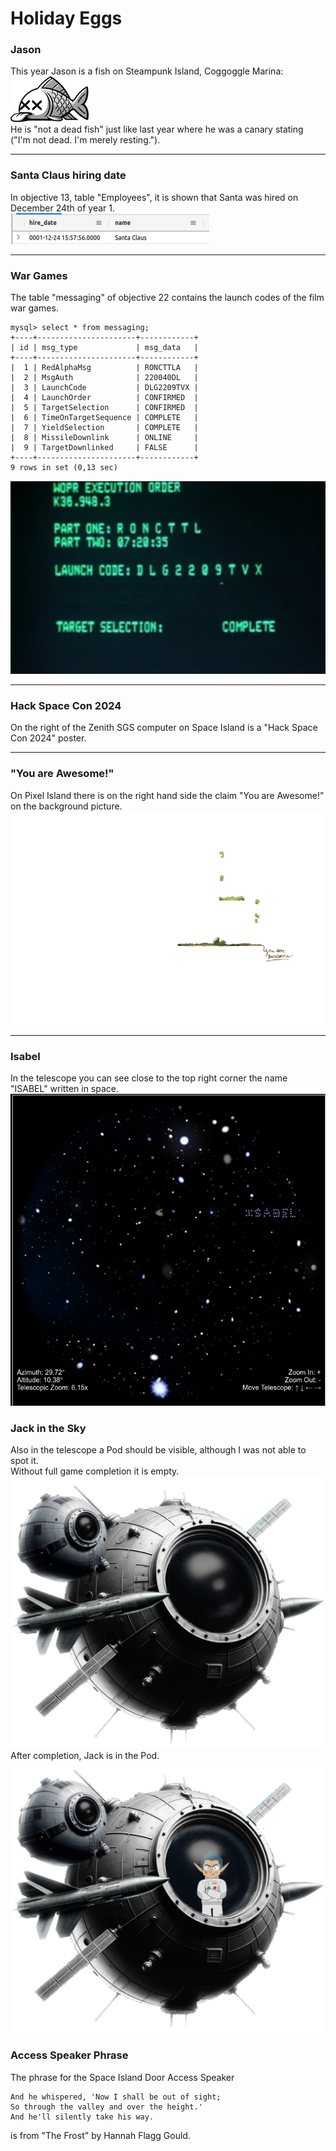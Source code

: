 # Holiday Eggs

### Jason
This year Jason is a fish on Steampunk Island, Coggoggle Marina:  
![Jason](images/notadeadfish_large.png)  
He is "not a dead fish" just like last year where he was a canary stating ("I'm not dead. I'm merely resting.").
***

### Santa Claus hiring date
In objective 13, table "Employees", it is shown that Santa was hired on December 24th of year 1.  
![Santa Hiring Date](images/santa_hiring_date.png)
***

### War Games
The table "messaging" of objective 22 contains the launch codes of the film war games.  
```
mysql> select * from messaging;
+----+----------------------+------------+
| id | msg_type             | msg_data   |
+----+----------------------+------------+
|  1 | RedAlphaMsg          | RONCTTLA   |
|  2 | MsgAuth              | 220040DL   |
|  3 | LaunchCode           | DLG2209TVX |
|  4 | LaunchOrder          | CONFIRMED  |
|  5 | TargetSelection      | CONFIRMED  |
|  6 | TimeOnTargetSequence | COMPLETE   |
|  7 | YieldSelection       | COMPLETE   |
|  8 | MissileDownlink      | ONLINE     |
|  9 | TargetDownlinked     | FALSE      |
+----+----------------------+------------+
9 rows in set (0,13 sec)
```

![WarGames Launch Codes](images/wargames.png)
***

### Hack Space Con 2024
On the right of the Zenith SGS computer on Space Island is a "Hack Space Con 2024" poster.

***

### "You are Awesome!"
On Pixel Island there is on the right hand side the claim "You are Awesome!" on the background picture.
![You are Awesome!](images/pixel_island_foreground.png)
***

### Isabel
In the telescope you can see close to the top right corner the name "ISABEL" written in space.  
![ISABEL](images/isabel.png)
### Jack in the Sky
Also in the telescope a Pod should be visible, although I was not able to spot it.  
Without full game completion it is empty.
![empty Pod](images/satellite_feathered_alt.png)
After completion, Jack is in the Pod.
![Jack in Pod](images/satellite_feathered.png)
### Access Speaker Phrase
The phrase for the Space Island Door Access Speaker
```
And he whispered, 'Now I shall be out of sight;
So through the valley and over the height.'
And he'll silently take his way.
```
is from "The Frost" by Hannah Flagg Gould.
<!--stackedit_data:
eyJoaXN0b3J5IjpbLTIwMjEyMTg3MSw4NjI1MjUwMDgsMTc4MD
U5OTAyNiwxMDUzMDU2MTE0LDE3NTc4Mjk5OTgsMTA0MTg5NDc4
OCwxMTEzNDU1NTIsMTM1NTU1ODMyMSw1MDg1MTY2MSwtNTc3ND
AzMzksLTQzNTU1MjA4MSwtMTg2MDM0MTM1NSwtOTQxMzAxODcy
LDEyNDgxMDc4MzBdfQ==
-->